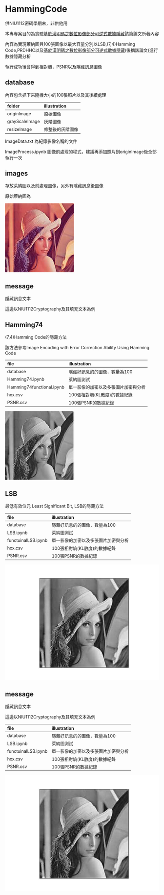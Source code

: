 # HammingCode

供NIU1112密碼學期末，非供他用

本專專案目的為實驗[基於漢明碼之數位影像部分可逆式數據隱藏](https://drive.google.com/drive/folders/1dQJ3-2sDr2R-e-_Uuh7sR7_dr5-P7OxN)該篇論文所著內容

內容為實現萊納圖與100張圖像以最大容量分別以LSB,(7,4)Hamming Code,PRDHHC以及[基於漢明碼之數位影像部分可逆式數據隱藏](https://drive.google.com/drive/folders/1dQJ3-2sDr2R-e-_Uuh7sR7_dr5-P7OxN)(後稱該論文)進行數據隱藏分析

執行成功後會得到相對熵，PSNR以及隱藏訊息圖像


## database

內容包含抓下來隨機大小的100張照片以及其後續處理

| folder | illustration |
| :-- | :-- |
|originImage | 原始圖像|
|grayScaleImage | 灰階圖像|
|resizeImage | 修整後的灰階圖像|

ImageData.txt 為紀錄影像名稱的文件

ImageProcess.ipynb 圖像前處理的程式，建議再添加照片到originImage後全部執行一次

## images

存放萊納圖以及前處理圖像，另外有隱藏訊息後圖像

原始萊納圖為

![Lenna](./images/Lenna.jpeg)

## message

隱藏訊息文本

這邊以NIU1112Cryptography及其填充文本為例

## Hamming74

(7,4)Hamming Code的隱藏方法 

該方法參考Image Encoding with Error Correction Ability Using Hamming Code

| file | illustration |
| :-- | :-- |
| database | 隱藏好訊息的的圖像，數量為100 |
| Hamming74.ipynb | 萊納圖測試 |
| Hamming74functional.ipynb | 單一影像的加密以及多張圖片加密與分析 |
| hxx.csv | 100張相對熵(KL散度)的數據紀錄 |
| PSNR.csv | 100張PSNR的數據紀錄 |

![Lenna](./images/Lenna_Hamming74AfterHide.png)

## LSB

最低有效位元 Least Significant Bit, LSB的隱藏方法

| file | illustration |
| :-- | :-- |
| database | 隱藏好訊息的的圖像，數量為100 |
| LSB.ipynb | 萊納圖測試 |
| functuinalLSB.ipynb | 單一影像的加密以及多張圖片加密與分析 |
| hxx.csv | 100張相對熵(KL散度)的數據紀錄 |
| PSNR.csv | 100張PSNR的數據紀錄 |

![Lenna](./images/LennaAfterLSB.jpg)

## message

隱藏訊息文本

這邊以NIU1112Cryptography及其填充文本為例

| file | illustration |
| :-- | :-- |
| database | 隱藏好訊息的的圖像，數量為100 |
| LSB.ipynb | 萊納圖測試 |
| functuinalLSB.ipynb | 單一影像的加密以及多張圖片加密與分析 |
| hxx.csv | 100張相對熵(KL散度)的數據紀錄 |
| PSNR.csv | 100張PSNR的數據紀錄 |

![Lenna](./images/LennaAfterLSB.jpg)